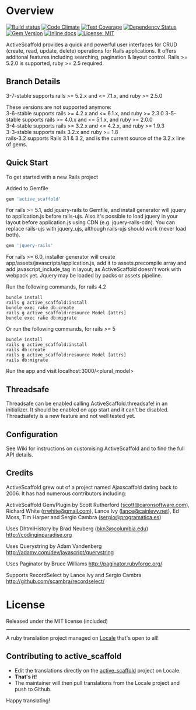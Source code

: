
Overview
========
[![Build status](https://api.travis-ci.com/activescaffold/active_scaffold.svg?branch=master)](https://app.travis-ci.com/activescaffold/active_scaffold)
[![Code Climate](https://codeclimate.com/github/activescaffold/active_scaffold/badges/gpa.svg)](https://codeclimate.com/github/activescaffold/active_scaffold)
[![Test Coverage](https://codeclimate.com/github/activescaffold/active_scaffold/badges/coverage.svg)](https://codeclimate.com/github/activescaffold/active_scaffold)
[![Dependency Status](https://gemnasium.com/activescaffold/active_scaffold.svg)](https://gemnasium.com/activescaffold/active_scaffold)
[![Gem Version](https://badge.fury.io/rb/active_scaffold.svg)](https://badge.fury.io/rb/active_scaffold)
[![Inline docs](https://inch-ci.org/github/activescaffold/active_scaffold.svg?branch=master)](https://inch-ci.org/github/activescaffold/active_scaffold)
[![License: MIT](https://img.shields.io/badge/License-MIT-blue.svg)](https://opensource.org/licenses/MIT)

ActiveScaffold provides a quick and powerful user interfaces for CRUD (create, read, update, delete) operations for Rails applications. It offers additonal features including searching, pagination & layout control.  Rails >= 5.2.0 is supported, ruby >= 2.5 required.

Branch Details
--------------
3-7-stable supports rails >= 5.2.x and <= 7.1.x, and ruby >= 2.5.0

These versions are not supported anymore:  
3-6-stable supports rails >= 4.2.x and <= 6.1.x, and ruby >= 2.3.0
3-5-stable supports rails >= 4.0.x and <= 5.1.x, and ruby >= 2.0.0  
3-4-stable supports rails >= 3.2.x and <= 4.2.x, and ruby >= 1.9.3  
3-3-stable supports rails 3.2.x and ruby >= 1.8  
rails-3.2 supports Rails 3.1 & 3.2, and is the current source of the 3.2.x line of gems.

Quick Start
-----------
To get started with a new Rails project

Added to Gemfile

```ruby
gem 'active_scaffold'
```

For rails >= 5.1, add jquery-rails to Gemfile, and install generator will jquery to application.js before rails-ujs. Also it's possible to load jquery in your layout before application.js using CDN (e.g. jquery-rails-cdn). You can replace rails-ujs with jquery_ujs, although rails-ujs should work (never load both).

```ruby
gem 'jquery-rails'
```

For rails >= 6.0, installer generator will create app/assets/javascripts/application.js, add it to assets.precompile array and add javascript_include_tag in layout, as ActiveScaffold doesn't work with webpack yet. Jquery may be loaded by packs or assets pipeline.

Run the following commands, for rails 4.2

```console
bundle install
rails g active_scaffold:install
bundle exec rake db:create
rails g active_scaffold:resource Model [attrs]
bundle exec rake db:migrate
```

Or run the following commands, for rails >= 5

```console
bundle install
rails g active_scaffold:install
rails db:create
rails g active_scaffold:resource Model [attrs]
rails db:migrate
```    

Run the app and visit localhost:3000/<plural_model>

Threadsafe
----------

Threadsafe can be enabled calling ActiveScaffold.threadsafe! in an initializer.
 It should be enabled on app start and it can't be disabled. Threadsafety is a
 new feature and not well tested yet.  

Configuration
-------------
See Wiki for instructions on customising ActiveScaffold and to find the full API details.

Credits
-------
ActiveScaffold grew out of a project named Ajaxscaffold dating back to 2006. It has had numerous contributors including:

ActiveScaffold Gem/Plugin by Scott Rutherford (scott@caronsoftware.com), Richard White (rrwhite@gmail.com), Lance Ivy (lance@cainlevy.net), Ed Moss, Tim Harper and Sergio Cambra (sergio@programatica.es)

Uses DhtmlHistory by Brad Neuberg (bkn3@columbia.edu)
http://codinginparadise.org

Uses Querystring by Adam Vandenberg
http://adamv.com/dev/javascript/querystring

Uses Paginator by Bruce Williams
http://paginator.rubyforge.org/

Supports RecordSelect by Lance Ivy and Sergio Cambra
http://github.com/scambra/recordselect/


License
=======
Released under the MIT license (included)

---

A ruby translation project managed on [Locale](http://www.localeapp.com/) that's open to all!

## Contributing to active_scaffold

- Edit the translations directly on the [active_scaffold](http://www.localeapp.com/projects/public?search=active_scaffold) project on Locale.
- **That's it!**
- The maintainer will then pull translations from the Locale project and push to Github.

Happy translating!
